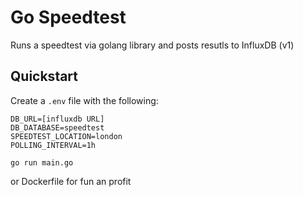 # Go Speedtest

Runs a speedtest via golang library and posts resutls to InfluxDB (v1) 

## Quickstart 

Create a `.env` file with the following:

```
DB_URL=[influxdb URL]
DB_DATABASE=speedtest
SPEEDTEST_LOCATION=london
POLLING_INTERVAL=1h
```

```
go run main.go
```

or Dockerfile for fun an profit


